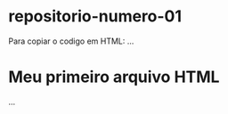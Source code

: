 # repositorio-numero-01

Para copiar o codigo em HTML:
...
<html>
  <h1>Meu primeiro arquivo HTML</h1>
</html>
  ...
